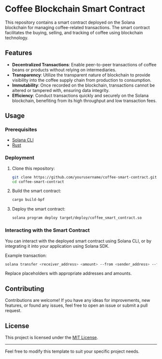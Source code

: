 # Coffee Blockchain Smart Contract

This repository contains a smart contract deployed on the Solana blockchain for managing coffee-related transactions. The smart contract facilitates the buying, selling, and tracking of coffee using blockchain technology.

## Features

- **Decentralized Transactions**: Enable peer-to-peer transactions of coffee beans or products without relying on intermediaries.
- **Transparency**: Utilize the transparent nature of blockchain to provide visibility into the coffee supply chain from production to consumption.
- **Immutability**: Once recorded on the blockchain, transactions cannot be altered or tampered with, ensuring data integrity.
- **Efficiency**: Conduct transactions quickly and securely on the Solana blockchain, benefiting from its high throughput and low transaction fees.

## Usage

### Prerequisites

- [Solana CLI](https://docs.solana.com/cli/installation)
- [Rust](https://www.rust-lang.org/tools/install)

### Deployment

1. Clone this repository:

   ```bash
   git clone https://github.com/yourusername/coffee-smart-contract.git
   cd coffee-smart-contract
   ```

2. Build the smart contract:

   ```bash
   cargo build-bpf
   ```

3. Deploy the smart contract:

   ```bash
   solana program deploy target/deploy/coffee_smart_contract.so
   ```

### Interacting with the Smart Contract

You can interact with the deployed smart contract using Solana CLI, or by integrating it into your application using Solana SDK.

Example transaction:

```bash
solana transfer <receiver_address> <amount> --from <sender_address> --fee-payer <fee_payer_address>
```

Replace placeholders with appropriate addresses and amounts.

## Contributing

Contributions are welcome! If you have any ideas for improvements, new features, or found any issues, feel free to open an issue or submit a pull request.

## License

This project is licensed under the [MIT License](LICENSE).

---

Feel free to modify this template to suit your specific project needs.
